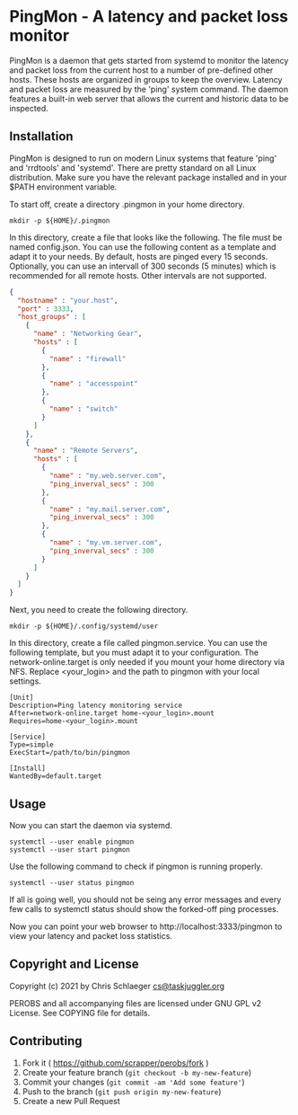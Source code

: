 # PingMon - A latency and packet loss monitor

PingMon is a daemon that gets started from systemd to monitor the
latency and packet loss from the current host to a number of
pre-defined other hosts. These hosts are organized in groups to keep
the overview. Latency and packet loss are measured by the 'ping'
system command. The daemon features a built-in web server that allows
the current and historic data to be inspected. 

## Installation

PingMon is designed to run on modern Linux systems that feature 'ping'
and 'rrdtools' and 'systemd'. There are pretty standard on all Linux
distribution. Make sure you have the relevant package installed and in
your $PATH environment variable.

To start off, create a directory .pingmon in your home directory.

```
mkdir -p ${HOME}/.pingmon
```

In this directory, create a file that looks like the following. The file
must be named config.json. You can use the following content as a
template and adapt it to your needs. By default, hosts are pinged
every 15 seconds. Optionally, you can use an intervall of 300 seconds
(5 minutes) which is recommended for all remote hosts. Other intervals
are not supported.

```json
{
  "hostname" : "your.host",
  "port" : 3333,
  "host_groups" : [
    {
      "name" : "Networking Gear",
      "hosts" : [
        {
          "name" : "firewall"
        },
        {
          "name" : "accesspoint"
        },
        {
          "name" : "switch"
        }
      ]
    },
    {
      "name" : "Remote Servers",
      "hosts" : [
        {
          "name" : "my.web.server.com",
          "ping_inverval_secs" : 300
        },
        {
          "name" : "my.mail.server.com",
          "ping_inverval_secs" : 300
        },
        {
          "name" : "my.vm.server.com",
          "ping_inverval_secs" : 300
        }
      ]
    }
  ]
}
```

Next, you need to create the following directory.

```
mkdir -p ${HOME}/.config/systemd/user
```

In this directory, create a file called pingmon.service. You can use
the following template, but you must adapt it to your configuration.
The network-online.target is only needed if you mount your home
directory via NFS. Replace <your_login> and the path to pingmon with
your local settings.

```
[Unit]
Description=Ping latency monitoring service
After=network-online.target home-<your_login>.mount
Requires=home-<your_login>.mount

[Service]
Type=simple
ExecStart=/path/to/bin/pingmon

[Install]
WantedBy=default.target
```

## Usage

Now you can start the daemon via systemd.

```
systemctl --user enable pingmon
systemctl --user start pingmon
```

Use the following command to check if pingmon is running properly.

```
systemctl --user status pingmon
```

If all is going well, you should not be seing any error messages and
every few calls to systemctl status should show the forked-off ping
processes.

Now you can point your web browser to http://localhost:3333/pingmon to
view your latency and packet loss statistics.

## Copyright and License

Copyright (c) 2021 by Chris Schlaeger <cs@taskjuggler.org>

PEROBS and all accompanying files are licensed under GNU GPL v2
License. See COPYING file for details.

## Contributing

1. Fork it ( https://github.com/scrapper/perobs/fork )
2. Create your feature branch (`git checkout -b my-new-feature`)
3. Commit your changes (`git commit -am 'Add some feature'`)
4. Push to the branch (`git push origin my-new-feature`)
5. Create a new Pull Request
